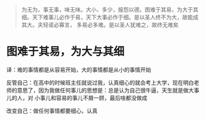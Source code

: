 > 为无为，事无事，味无味。大小、多少，报怨以德。图难于其易，为大于其细。天下难事儿必作于易，天下大事必作于细。是以圣人终不为大，故能成其大。夫轻诺必寡言，
多易必多难。是以圣人犹难之，故终无难矣

# 图难于其易，为大与其细

译：难的事情都是从容易开始，大的事情都是从小的事情开始

反管自己：在高中的时候班主任就说过我，认真细心的就会考上大学，现在明白老师的意思了，因为我做任何事儿的思想是：总是认为自己很牛逼，天生就是做大事儿的人，对
小事儿和容易的事儿不屑一顾，最后啥都没做成

改变自己：做任何事情都要细心，认真

